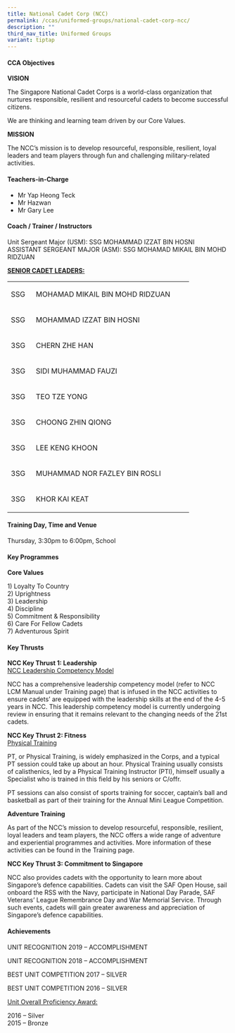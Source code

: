 ```yaml
---
title: National Cadet Corp (NCC)
permalink: /ccas/uniformed-groups/national-cadet-corp-ncc/
description: ""
third_nav_title: Uniformed Groups
variant: tiptap
---
```

<h4>CCA Objectives</h4>
<p><strong>VISION</strong></p>
<p>The Singapore National Cadet Corps is a world-class organization that nurtures responsible, resilient&nbsp;and resourceful cadets to become successful citizens.</p>
<p>We are thinking and learning team driven by our Core Values.</p>
<p><strong>MISSION</strong></p>
<p>The NCC’s mission is to develop resourceful, responsible, resilient, loyal leaders and team players&nbsp;through fun and challenging military-related activities.</p>
<h4>Teachers-in-Charge</h4>
<ul>
<li>Mr Yap Heong Teck</li>
<li>Mr Hazwan</li>
<li>Mr Gary Lee</li>
</ul>
<h4>Coach / Trainer / Instructors</h4>
<p>Unit Sergeant Major (USM): SSG MOHAMMAD IZZAT BIN HOSNI<br>ASSISTANT SERGEANT MAJOR (ASM): SSG&nbsp;MOHAMAD MIKAIL BIN MOHD RIDZUAN</p>
<p><strong><u>SENIOR CADET LEADERS:</u></strong></p>
<table style="width: 413px;" width="0">
<tbody>
<tr>
<td style="width: 41.3438px;">
<p>SSG</p>
</td>
<td style="width: 355.656px;">
<p>MOHAMAD MIKAIL BIN MOHD RIDZUAN</p>
</td>
</tr>
<tr>
<td style="width: 41.3438px;">
<p>SSG</p>
</td>
<td style="width: 355.656px;">
<p>MOHAMMAD IZZAT BIN HOSNI</p>
</td>
</tr>
<tr>
<td style="width: 41.3438px;">
<p>3SG</p>
</td>
<td style="width: 355.656px;">
<p>CHERN ZHE HAN</p>
</td>
</tr>
<tr>
<td style="width: 41.3438px;">
<p>3SG</p>
</td>
<td style="width: 355.656px;">
<p>SIDI MUHAMMAD FAUZI</p>
</td>
</tr>
<tr>
<td style="width: 41.3438px;">
<p>3SG</p>
</td>
<td style="width: 355.656px;">
<p>TEO TZE YONG</p>
</td>
</tr>
<tr>
<td style="width: 41.3438px;">
<p>3SG</p>
</td>
<td style="width: 355.656px;">
<p>CHOONG ZHIN QIONG</p>
</td>
</tr>
<tr>
<td style="width: 41.3438px;">
<p>3SG</p>
</td>
<td style="width: 355.656px;">
<p>LEE KENG KHOON</p>
</td>
</tr>
<tr>
<td style="width: 41.3438px;">
<p>3SG</p>
</td>
<td style="width: 355.656px;">
<p>MUHAMMAD NOR FAZLEY BIN ROSLI</p>
</td>
</tr>
<tr>
<td style="width: 41.3438px;">
<p>3SG</p>
</td>
<td style="width: 355.656px;">
<p>KHOR KAI KEAT</p>
</td>
</tr>
</tbody>
</table>
<h4>Training Day, Time and Venue</h4>
<p>Thursday, 3:30pm to 6:00pm, School</p>
<h4>Key Programmes</h4>
<p><strong>Core Values</strong></p>
<p>1) Loyalty To Country<br>2) Uprightness<br>3) Leadership<br>4) Discipline<br>5) Commitment &amp; Responsibility<br>6) Care For Fellow Cadets<br>7) Adventurous Spirit</p>
<h4>Key Thrusts</h4>
<p><strong>NCC Key Thrust 1: Leadership<br></strong><u>NCC Leadership Competency Model</u></p>
<p>NCC has a comprehensive leadership competency model (refer to NCC LCM Manual under Training&nbsp;page) that is infused in the NCC activities to ensure cadets’ are equipped with the leadership skills at&nbsp;the end of the 4-5 years in NCC. This leadership competency model is currently undergoing review in&nbsp;ensuring that it remains relevant to the changing needs of the 21st cadets.</p>
<p><strong>NCC Key Thrust 2: Fitness<br></strong><u>Physical Training</u></p>
<p>PT, or Physical Training, is widely emphasized in the Corps, and a typical PT session could take up&nbsp;about an hour. Physical Training usually consists of calisthenics, led by a Physical Training Instructor&nbsp;(PTI), himself usually a Specialist who is trained in this field by his seniors or C/offr.</p>
<p>PT sessions can also consist of sports training for soccer, captain’s ball and basketball as part of their&nbsp;training for the Annual Mini League Competition.</p>
<p><strong>Adventure Training</strong></p>
<p>As part of the NCC’s mission to develop resourceful, responsible, resilient, loyal leaders and team&nbsp;players, the NCC offers a wide range of adventure and experiential programmes and activities. More&nbsp;information of these activities can be found in the Training page.</p>
<p><strong>NCC Key Thrust 3: Commitment to Singapore</strong></p>
<p>NCC also provides cadets with the opportunity to learn more about Singapore’s defence capabilities.&nbsp;Cadets can visit the SAF Open House, sail onboard the RSS with the Navy, participate in National Day&nbsp;Parade, SAF Veterans’ League Remembrance Day and War Memorial Service. Through such events,&nbsp;cadets will gain greater awareness and appreciation of Singapore’s defence capabilities.</p>
<h4>Achievements</h4>
<p>UNIT RECOGNITION 2019 – ACCOMPLISHMENT</p>
<p>UNIT RECOGNITION 2018 – ACCOMPLISHMENT</p>
<p>BEST UNIT COMPETITION 2017 – SILVER</p>
<p>BEST UNIT COMPETITION 2016 – SILVER</p>
<p><u>Unit Overall Proficiency Award:</u></p>
<p>2016 – Silver<br>2015 – Bronze</p>